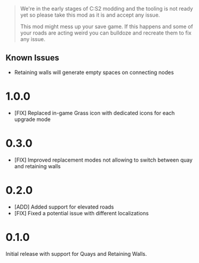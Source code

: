 > We're in the early stages of C:S2 modding and the tooling is not ready yet so please take this mod as it is and accept any issue.
>
> This mod might mess up your save game. If this happens and some of your roads are acting weird you can bulldoze and recreate them to fix any issue.

## Known Issues

- Retaining walls will generate empty spaces on connecting nodes

# 1.0.0

- [FIX] Replaced in-game Grass icon with dedicated icons for each upgrade mode

# 0.3.0

- [FIX] Improved replacement modes not allowing to switch between quay and retaining walls

# 0.2.0

- [ADD] Added support for elevated roads
- [FIX] Fixed a potential issue with different localizations

# 0.1.0

Initial release with support for Quays and Retaining Walls.